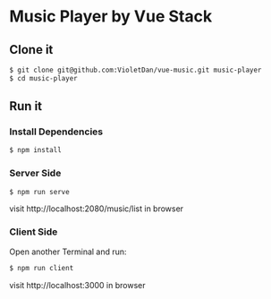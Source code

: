 # Music Player by Vue Stack

## Clone it

```bash
$ git clone git@github.com:VioletDan/vue-music.git music-player
$ cd music-player
```

## Run it

### Install Dependencies

```bash
$ npm install
```

### Server Side

```bash
$ npm run serve
```

visit http://localhost:2080/music/list in browser

### Client Side

Open another Terminal and run:

```bash
$ npm run client
``` 

visit http://localhost:3000 in browser

